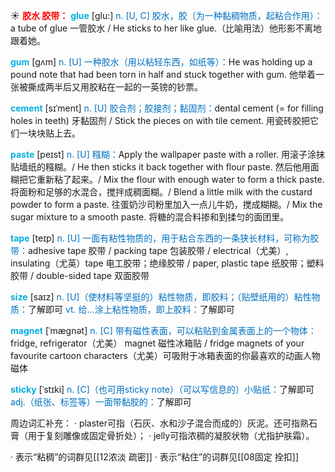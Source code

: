 ☀ <font color="red">**胶水 胶带：**</font>
<font color="sky blue">**glue**</font> [ɡlu:] 
<font color="#0070c0">n. [U, C] 胶水，胶（为一种黏稠物质，起粘合作用）：</font>a tube of glue 一管胶水 / He sticks to her like glue.（比喻用法）他形影不离地跟着她。
           
<font color="sky blue">**gum**</font> [gʌm]
<font color="#0070c0">n. [U] 一种胶水（用以粘轻东西，如纸等）：</font>He was holding up a pound note that had been torn in half and stuck together with gum. 他举着一张被撕成两半后又用胶粘在一起的一英镑的钞票。
 
<font color="sky blue">**cement**</font> [sɪˈment]
<font color="#0070c0">n. [U] 胶合剂；胶接剂；黏固剂：</font>dental cement (= for filling holes in teeth) 牙黏固剂 / Stick the pieces on with tile cement. 用瓷砖胶把它们一块块贴上去。

<font color="sky blue">**paste**</font> [peɪst]
<font color="#0070c0">n. [U] 糨糊：</font>Apply the wallpaper paste with a roller. 用滚子涂抹贴墙纸的糨糊。/ He then sticks it back together with flour paste. 然后他用面糊把它重新粘了起来。/ Mix the flour with enough water to form a thick paste. 将面粉和足够的水混合，搅拌成稠面糊。/ Blend a little milk with the custard powder to form a paste. 往蛋奶沙司粉里加入一点儿牛奶，搅成糊糊。/ Mix the sugar mixture to a smooth paste. 将糖的混合料掺和到揉匀的面团里。
 
<font color="sky blue">**tape**</font> [teɪp] 
<font color="#0070c0">n. [U] 一面有粘性物质的，用于粘合东西的一条狭长材料，可称为胶带：</font>adhesive tape 胶带 / packing tape 包装胶带 / electrical（尤美）, insulating（尤英）tape 电工胶带；绝缘胶带 / paper, plastic tape 纸胶带；塑料胶带 / double-sided tape 双面胶带

<font color="sky blue">**size**</font> [saɪz] 
<font color="#0070c0">n. [U]（使材料等坚挺的）粘性物质，即胶料；（贴壁纸用的）粘性物质：</font>了解即可 <font color="#0070c0">vt. 给…涂上粘性物质，即上胶料：</font>了解即可
           
<font color="sky blue">**magnet**</font> [ˈmægnət]
<font color="#0070c0">n. [C] 带有磁性表面，可以粘贴到金属表面上的一个物体：</font>fridge, refrigerator（尤美） magnet 磁性冰箱贴 / fridge magnets of your favourite cartoon characters（尤美）可吸附于冰箱表面的你最喜欢的动画人物磁体
           
<font color="sky blue">**sticky**</font> [ˈstɪki]
<font color="#0070c0">n. [C]（也可用sticky note）（可以写信息的）小贴纸：</font>了解即可 <font color="#0070c0">adj.（纸张、标签等）一面带黏胶的：</font>了解即可

周边词汇补充：
· plaster可指（石灰、水和沙子混合而成的）灰泥。还可指熟石膏（用于复刻雕像或固定骨折处）；
· jelly可指浓稠的凝胶状物（尤指护肤霜）。

· 表示“粘稠”的词群见[[12浓淡 疏密]]
· 表示“粘住”的词群见[[08固定 拴扣]]